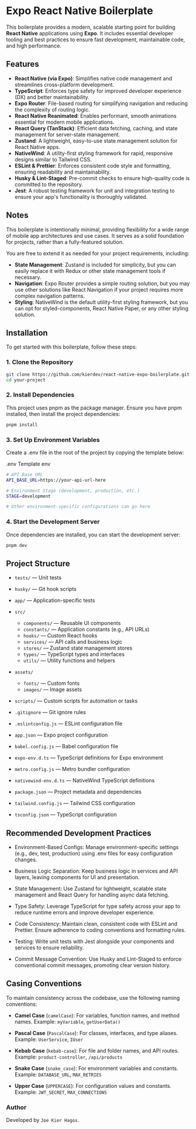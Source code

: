 # Expo React Native Boilerplate

This boilerplate provides a modern, scalable starting point for building **React Native** applications using **Expo**. It includes essential developer tooling and best practices to ensure fast development, maintainable code, and high performance.

## Features

- **React Native (via Expo)**: Simplifies native code management and streamlines cross-platform development.
- **TypeScript**: Enforces type safety for improved developer experience (DX) and better maintainability.
- **Expo Router**: File-based routing for simplifying navigation and reducing the complexity of routing logic.
- **React Native Reanimated**: Enables performant, smooth animations essential for modern mobile applications.
- **React Query (TanStack)**: Efficient data fetching, caching, and state management for server-state management.
- **Zustand**: A lightweight, easy-to-use state management solution for React Native apps.
- **NativeWind**: A utility-first styling framework for rapid, responsive designs similar to Tailwind CSS.
- **ESLint & Prettier**: Enforces consistent code style and formatting, ensuring readability and maintainability.
- **Husky & Lint-Staged**: Pre-commit checks to ensure high-quality code is committed to the repository.
- **Jest**: A robust testing framework for unit and integration testing to ensure your app's functionality is thoroughly validated.

## Notes

This boilerplate is intentionally minimal, providing flexibility for a wide range of mobile app architectures and use cases. It serves as a solid foundation for projects, rather than a fully-featured solution.

You are free to extend it as needed for your project requirements, including:

- **State Management**: Zustand is included for simplicity, but you can easily replace it with Redux or other state management tools if necessary.
- **Navigation**: Expo Router provides a simple routing solution, but you may use other solutions like React Navigation if your project requires more complex navigation patterns.
- **Styling**: NativeWind is the default utility-first styling framework, but you can opt for styled-components, React Native Paper, or any other styling solution.

## Installation

To get started with this boilerplate, follow these steps:

### 1. Clone the Repository

```bash
git clone https://github.com/kierdev/react-native-expo-boilerplate.git
cd your-project
```

### 2. Install Dependencies

This project uses pnpm as the package manager. Ensure you have pnpm installed, then install the project dependencies:

```bash
pnpm install
```

### 3. Set Up Environment Variables

Create a .env file in the root of the project by copying the template below:

.env Template
env

```bash
# API Base URL
API_BASE_URL=https://your-api-url-here

# Environment Stage (development, production, etc.)
STAGE=development

# Other environment-specific configurations can go here
```

### 4. Start the Development Server

Once dependencies are installed, you can start the development server:

```bash
pnpm dev
```

## Project Structure

- `tests/` — Unit tests

- `husky/` — Git hook scripts

- `app/` — Application-specific tests

- `src/`

  - `components/` — Reusable UI components
  - `constants/` — Application constants (e.g., API URLs)
  - `hooks/` — Custom React hooks
  - `services/` — API calls and business logic
  - `stores/` — Zustand state management stores
  - `types/` — TypeScript types and interfaces
  - `utils/` — Utility functions and helpers

- `assets/`

  - `fonts/` — Custom fonts
  - `images/` — Image assets

- `scripts/` — Custom scripts for automation or tasks

- `.gitignore` — Git ignore rules
- `.eslintconfig.js` — ESLint configuration file
- `app.json` — Expo project configuration
- `babel.config.js` — Babel configuration file
- `expo-env.d.ts` — TypeScript definitions for Expo environment
- `metro.config.js` — Metro bundler configuration
- `nativewind-env.d.ts` — NativeWind TypeScript definitions
- `package.json` — Project metadata and dependencies
- `tailwind.config.js` — Tailwind CSS configuration
- `tsconfig.json` — TypeScript configuration

## Recommended Development Practices

- Environment-Based Configs: Manage environment-specific settings (e.g., dev, test, production) using .env files for easy configuration changes.

- Business Logic Separation: Keep business logic in services and API layers, leaving components for UI and presentation.

- State Management: Use Zustand for lightweight, scalable state management and React Query for handling async data fetching.

- Type Safety: Leverage TypeScript for type safety across your app to reduce runtime errors and improve developer experience.

- Code Consistency: Maintain clean, consistent code with ESLint and Prettier. Ensure adherence to coding conventions and formatting rules.

- Testing: Write unit tests with Jest alongside your components and services to ensure reliability.

- Commit Message Convention: Use Husky and Lint-Staged to enforce conventional commit messages, promoting clear version history.

## Casing Conventions

To maintain consistency across the codebase, use the following naming conventions:

- **Camel Case** (`camelCase`): For variables, function names, and method names.
  Example: `myVariable`, `getUserData()`

- **Pascal Case** (`PascalCase`): For classes, interfaces, and type aliases.
  Example: `UserService`, `IUser`

- **Kebab Case** (`kebab-case`): For file and folder names, and API routes.
  Example: `product-controller`, `/api/products`

- **Snake Case** (`snake_case`): For environment variables and constants.
  Example: `DATABASE_URL`, `MAX_RETRIES`

- **Upper Case** (`UPPERCASE`): For configuration values and constants.
  Example: `JWT_SECRET`, `MAX_CONNECTIONS`

### Author

Developed by `Joe Kier Hagos`.

